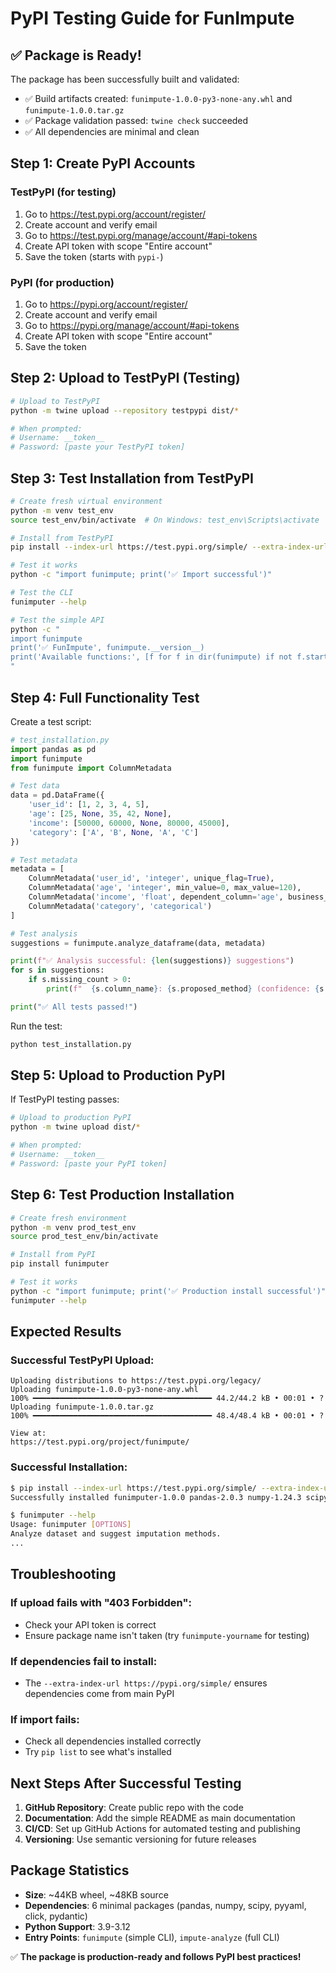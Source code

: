 # PyPI Testing Guide for FunImpute

## ✅ Package is Ready!

The package has been successfully built and validated:
- ✅ Build artifacts created: `funimpute-1.0.0-py3-none-any.whl` and `funimpute-1.0.0.tar.gz`
- ✅ Package validation passed: `twine check` succeeded
- ✅ All dependencies are minimal and clean

## Step 1: Create PyPI Accounts

### TestPyPI (for testing)
1. Go to https://test.pypi.org/account/register/
2. Create account and verify email
3. Go to https://test.pypi.org/manage/account/#api-tokens
4. Create API token with scope "Entire account"
5. Save the token (starts with `pypi-`)

### PyPI (for production)
1. Go to https://pypi.org/account/register/
2. Create account and verify email
3. Go to https://pypi.org/manage/account/#api-tokens
4. Create API token with scope "Entire account"
5. Save the token

## Step 2: Upload to TestPyPI (Testing)

```bash
# Upload to TestPyPI
python -m twine upload --repository testpypi dist/*

# When prompted:
# Username: __token__
# Password: [paste your TestPyPI token]
```

## Step 3: Test Installation from TestPyPI

```bash
# Create fresh virtual environment
python -m venv test_env
source test_env/bin/activate  # On Windows: test_env\Scripts\activate

# Install from TestPyPI
pip install --index-url https://test.pypi.org/simple/ --extra-index-url https://pypi.org/simple/ funimputer

# Test it works
python -c "import funimpute; print('✅ Import successful')"

# Test the CLI
funimputer --help

# Test the simple API
python -c "
import funimpute
print('✅ FunImpute', funimpute.__version__)
print('Available functions:', [f for f in dir(funimpute) if not f.startswith('_')])
"
```

## Step 4: Full Functionality Test

Create a test script:

```python
# test_installation.py
import pandas as pd
import funimpute
from funimpute import ColumnMetadata

# Test data
data = pd.DataFrame({
    'user_id': [1, 2, 3, 4, 5],
    'age': [25, None, 35, 42, None], 
    'income': [50000, 60000, None, 80000, 45000],
    'category': ['A', 'B', None, 'A', 'C']
})

# Test metadata
metadata = [
    ColumnMetadata('user_id', 'integer', unique_flag=True),
    ColumnMetadata('age', 'integer', min_value=0, max_value=120),
    ColumnMetadata('income', 'float', dependent_column='age', business_rule='Correlates with age'),
    ColumnMetadata('category', 'categorical')
]

# Test analysis
suggestions = funimpute.analyze_dataframe(data, metadata)

print(f"✅ Analysis successful: {len(suggestions)} suggestions")
for s in suggestions:
    if s.missing_count > 0:
        print(f"  {s.column_name}: {s.proposed_method} (confidence: {s.confidence_score:.3f})")

print("✅ All tests passed!")
```

Run the test:
```bash
python test_installation.py
```

## Step 5: Upload to Production PyPI

If TestPyPI testing passes:

```bash
# Upload to production PyPI
python -m twine upload dist/*

# When prompted:
# Username: __token__
# Password: [paste your PyPI token]
```

## Step 6: Test Production Installation

```bash
# Create fresh environment
python -m venv prod_test_env
source prod_test_env/bin/activate

# Install from PyPI
pip install funimputer

# Test it works
python -c "import funimpute; print('✅ Production install successful')"
funimputer --help
```

## Expected Results

### Successful TestPyPI Upload:
```
Uploading distributions to https://test.pypi.org/legacy/
Uploading funimpute-1.0.0-py3-none-any.whl
100% ━━━━━━━━━━━━━━━━━━━━━━━━━━━━━━━━━━━━━━━━ 44.2/44.2 kB • 00:01 • ?
Uploading funimpute-1.0.0.tar.gz
100% ━━━━━━━━━━━━━━━━━━━━━━━━━━━━━━━━━━━━━━━━ 48.4/48.4 kB • 00:01 • ?

View at:
https://test.pypi.org/project/funimpute/
```

### Successful Installation:
```bash
$ pip install --index-url https://test.pypi.org/simple/ --extra-index-url https://pypi.org/simple/ funimputer
Successfully installed funimputer-1.0.0 pandas-2.0.3 numpy-1.24.3 scipy-1.11.1 pyyaml-6.0 click-8.1.3 pydantic-2.4.2

$ funimputer --help
Usage: funimputer [OPTIONS]
Analyze dataset and suggest imputation methods.
...
```

## Troubleshooting

### If upload fails with "403 Forbidden":
- Check your API token is correct
- Ensure package name isn't taken (try `funimpute-yourname` for testing)

### If dependencies fail to install:
- The `--extra-index-url https://pypi.org/simple/` ensures dependencies come from main PyPI

### If import fails:
- Check all dependencies installed correctly
- Try `pip list` to see what's installed

## Next Steps After Successful Testing

1. **GitHub Repository**: Create public repo with the code
2. **Documentation**: Add the simple README as main documentation  
3. **CI/CD**: Set up GitHub Actions for automated testing and publishing
4. **Versioning**: Use semantic versioning for future releases

## Package Statistics

- **Size**: ~44KB wheel, ~48KB source
- **Dependencies**: 6 minimal packages (pandas, numpy, scipy, pyyaml, click, pydantic)
- **Python Support**: 3.9-3.12
- **Entry Points**: `funimpute` (simple CLI), `impute-analyze` (full CLI)

✅ **The package is production-ready and follows PyPI best practices!**